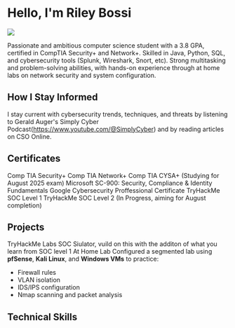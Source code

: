 # Hello, I'm Riley Bossi
<a href="https://www.linkedin.com/in/riley-bossi-b08729295"><img src="https://img.shields.io/badge/-LinkedIn-0072b1?&style=for-the-badge&logo=linkedin&logoColor=white"/></a>

Passionate and ambitious computer science student with a 3.8 GPA, certified in CompTIA
Security+ and Network+. Skilled in Java, Python, SQL, and cybersecurity tools (Splunk,
Wireshark, Snort, etc). Strong multitasking and problem-solving abilities, with hands-on
experience through at home labs on network security and system configuration.

## How I Stay Informed
I stay current with cybersecurity trends, techniques, and threats by listening to Gerald Auger's Simply Cyber Podcast(https://www.youtube.com/@SimplyCyber) and by reading articles on CSO Online.

## Certificates
Comp TIA Security+
Comp TIA Network+
Comp TIA CYSA+ (Studying for August 2025 exam)
Microsoft SC-900: Security, Compliance & Identity Fundamentals
Google Cybersecurity Proffessional Certificate
TryHackMe SOC Level 1
TryHackMe SOC Level 2 (In Progress, aiming for August completion) 
## Projects
TryHackMe Labs
SOC Siulator, vuild on this with the additon of what you learn from SOC level 1
At Home Lab
Configured a segmented lab using **pfSense**, **Kali Linux**, and **Windows VMs** to practice:
- Firewall rules
- VLAN isolation
- IDS/IPS configuration
- Nmap scanning and packet analysis

## Technical Skills


